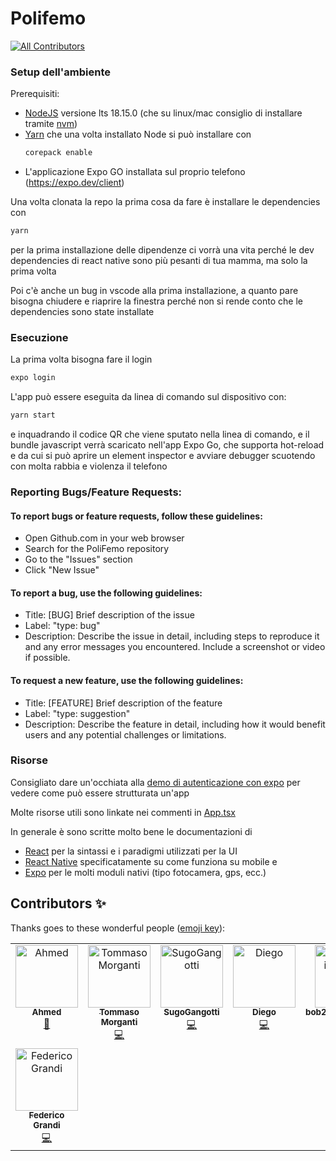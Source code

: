 # Polifemo

<!-- ALL-CONTRIBUTORS-BADGE:START - Do not remove or modify this section -->
[![All Contributors](https://img.shields.io/badge/all_contributors-8-orange.svg?style=flat-square)](#contributors-)
<!-- ALL-CONTRIBUTORS-BADGE:END -->

### Setup dell'ambiente

Prerequisiti:

- [NodeJS](http://nodejs.org/) versione lts 18.15.0 (che su linux/mac consiglio di installare
  tramite [nvm](https://github.com/nvm-sh/nvm))
- [Yarn](https://yarnpkg.com) che una volta installato Node si può installare con
  ```sh
  corepack enable
  ```
- L'applicazione Expo GO installata sul proprio telefono (https://expo.dev/client)

Una volta clonata la repo la prima cosa da fare è installare le dependencies con

```sh
yarn
```

per la prima installazione delle dipendenze ci vorrà una vita perché le dev dependencies di react native sono più
pesanti di tua mamma, ma solo la prima volta

Poi c'è anche un bug in vscode alla prima installazione, a quanto pare bisogna chiudere e riaprire
la finestra perché non si rende conto che le dependencies sono state installate

### Esecuzione

La prima volta bisogna fare il login

```sh
expo login
```

L'app può essere eseguita da linea di comando sul dispositivo con:

```sh
yarn start
```

e inquadrando il codice QR che viene sputato nella linea di comando, e il bundle javascript verrà
scaricato nell'app Expo Go, che supporta hot-reload e da cui si può aprire un element inspector e
avviare debugger scuotendo con molta rabbia e violenza il telefono

### Reporting Bugs/Feature Requests:

#### To report bugs or feature requests, follow these guidelines:

- Open Github.com in your web browser
- Search for the PoliFemo repository
- Go to the "Issues" section
- Click "New Issue"

#### To report a bug, use the following guidelines:

- Title: [BUG] Brief description of the issue
- Label: "type: bug"
- Description: Describe the issue in detail, including steps to reproduce it and any error messages you encountered. Include a screenshot or video if possible.

#### To request a new feature, use the following guidelines:

- Title: [FEATURE] Brief description of the feature
- Label: "type: suggestion"
- Description: Describe the feature in detail, including how it would benefit users and any potential challenges or limitations.

### Risorse

Consigliato dare un'occhiata alla [demo di autenticazione con expo](https://github.com/toto04/poliauth-expo-demo)
per vedere come può essere strutturata un'app

Molte risorse utili sono linkate nei commenti in [App.tsx](App.tsx)

In generale è sono scritte molto bene le documentazioni di

- [React](https://it.reactjs.org/docs/getting-started.html)
  per la sintassi e i paradigmi utilizzati per la UI
- [React Native](https://reactnative.dev/docs/getting-started)
  specificatamente su come funziona su mobile e
- [Expo](https://docs.expo.dev) per le molti moduli nativi
  (tipo fotocamera, gps, ecc.)

## Contributors ✨

Thanks goes to these wonderful people ([emoji key](https://allcontributors.org/docs/en/emoji-key)):

<!-- ALL-CONTRIBUTORS-LIST:START - Do not remove or modify this section -->
<!-- prettier-ignore-start -->
<!-- markdownlint-disable -->
<table>
  <tbody>
    <tr>
      <td align="center" valign="top" width="14.28%"><a href="https://github.com/Tammura"><img src="https://avatars.githubusercontent.com/u/72708024?v=4?s=100" width="100px;" alt="Ahmed"/><br /><sub><b>Ahmed</b></sub></a><br /><a href="#projectManagement-Tammura" title="Project Management">📆</a></td>
      <td align="center" valign="top" width="14.28%"><a href="https://github.com/toto04"><img src="https://avatars.githubusercontent.com/u/34661230?v=4?s=100" width="100px;" alt="Tommaso Morganti"/><br /><sub><b>Tommaso Morganti</b></sub></a><br /><a href="https://github.com/PoliNetwork APS/PoliFemo/commits?author=toto04" title="Code">💻</a></td>
      <td align="center" valign="top" width="14.28%"><a href="https://github.com/SugoGangotti"><img src="https://avatars.githubusercontent.com/u/101225498?v=4?s=100" width="100px;" alt="SugoGangotti"/><br /><sub><b>SugoGangotti</b></sub></a><br /><a href="https://github.com/PoliNetwork APS/PoliFemo/commits?author=SugoGangotti" title="Code">💻</a></td>
      <td align="center" valign="top" width="14.28%"><a href="https://github.com/DiegoZaff"><img src="https://avatars.githubusercontent.com/u/43524162?v=4?s=100" width="100px;" alt="Diego"/><br /><sub><b>Diego</b></sub></a><br /><a href="https://github.com/PoliNetwork APS/PoliFemo/commits?author=DiegoZaff" title="Code">💻</a></td>
      <td align="center" valign="top" width="14.28%"><a href="https://github.com/bob27aggiustatutto"><img src="https://avatars.githubusercontent.com/u/120955097?v=4?s=100" width="100px;" alt="bob27aggiustatutto"/><br /><sub><b>bob27aggiustatutto</b></sub></a><br /><a href="https://github.com/PoliNetwork APS/PoliFemo/commits?author=bob27aggiustatutto" title="Code">💻</a> <a href="#maintenance-bob27aggiustatutto" title="Maintenance">🚧</a> <a href="#mentoring-bob27aggiustatutto" title="Mentoring">🧑‍🏫</a></td>
      <td align="center" valign="top" width="14.28%"><a href="https://github.com/lups2000"><img src="https://avatars.githubusercontent.com/u/100372313?v=4?s=100" width="100px;" alt="Matteo Luppi"/><br /><sub><b>Matteo Luppi</b></sub></a><br /><a href="https://github.com/PoliNetwork APS/PoliFemo/commits?author=lups2000" title="Code">💻</a></td>
      <td align="center" valign="top" width="14.28%"><a href="https://www.linkedin.com/in/cosimogiovanninegri"><img src="https://avatars.githubusercontent.com/u/93294521?v=4?s=100" width="100px;" alt="Cosimo Giovanni Negri"/><br /><sub><b>Cosimo Giovanni Negri</b></sub></a><br /><a href="https://github.com/PoliNetwork APS/PoliFemo/commits?author=cosimonegri" title="Code">💻</a></td>
    </tr>
    <tr>
      <td align="center" valign="top" width="14.28%"><a href="https://github.com/EndBug"><img src="https://avatars.githubusercontent.com/u/26386270?v=4?s=100" width="100px;" alt="Federico Grandi"/><br /><sub><b>Federico Grandi</b></sub></a><br /><a href="https://github.com/PoliNetwork APS/PoliFemo/commits?author=EndBug" title="Code">💻</a></td>
    </tr>
  </tbody>
</table>

<!-- markdownlint-restore -->
<!-- prettier-ignore-end -->

<!-- ALL-CONTRIBUTORS-LIST:END -->
